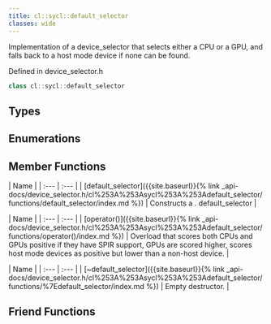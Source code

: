```yaml
---
title: cl::sycl::default_selector
classes: wide
---
```



Implementation of a device_selector that selects either a CPU or a GPU, and falls back to a host mode device if none can be found. 

Defined in device_selector.h

```cpp
class cl::sycl::default_selector
```

## Types

## Enumerations

## Member Functions

  | Name |
| :--- | :--- |
| [default\_selector]({{site.baseurl}}{% link _api-docs/device_selector.h/cl%253A%253Asycl%253A%253Adefault_selector/functions/default_selector/index.md %}) | Constructs a . default_selector |

  | Name |
| :--- | :--- |
| [operator()]({{site.baseurl}}{% link _api-docs/device_selector.h/cl%253A%253Asycl%253A%253Adefault_selector/functions/operator()/index.md %}) | Overload that scores both CPUs and GPUs positive if they have SPIR support, GPUs are scored higher, scores host mode devices as positive but lower than a non-host device.  |

  | Name |
| :--- | :--- |
| [~default\_selector]({{site.baseurl}}{% link _api-docs/device_selector.h/cl%253A%253Asycl%253A%253Adefault_selector/functions/%7Edefault_selector/index.md %}) | Empty destructor.  |


## Friend Functions

